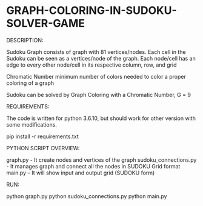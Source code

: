 # GRAPH-COLORING-IN-SUDOKU-SOLVER-GAME
DESCRIPTION:

   Sudoku Graph consists of graph with 81 vertices/nodes. Each cell in the Sudoku can be seen as a vertices/node of the graph. Each node/cell has an edge to every other node/cell in its respective column, row, and grid 
 
   Chromatic Number minimum number of colors needed to color a proper coloring of a graph

   Sudoku can be solved by Graph Coloring with a Chromatic Number, G = 9
 
REQUIREMENTS:

   The code is written for python 3.6.10, but should work for other version with some modifications.

   pip install -r requirements.txt

PYTHON SCRIPT OVERVIEW:

   graph.py - It create nodes and vertices of the graph
   sudoku_connections.py - It manages graph and connect all the nodes in SUDOKU Grid format
   main.py – It will show input and output grid (SUDOKU form)

RUN:

   python graph.py
   python sudoku_connections.py
   python main.py
   
